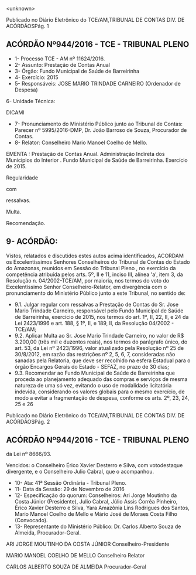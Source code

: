 &lt;unknown&gt;

Publicado  no  Diário Eletrônico do TCE/AM,TRIBUNAL DE CONTAS DIV. DE  ACÓRDÃOSPág. 1

## ACÓRDÃO Nº944/2016 - TCE - TRIBUNAL PLENO

- 1- Processo TCE - AM nº 11624/2016.
- 2- Assunto: Prestação de Contas Anual
- 3- Órgão: Fundo Municipal de Saúde de Barreirinha
- 4- Exercício: 2015
- 5- Responsáveis: JOSE MARIO TRINDADE CARNEIRO (Ordenador de Despesa)

6- Unidade Técnica:

DICAMI

- 7- Pronunciamento  do Ministério  Público  junto  ao Tribunal  de Contas: Parecer  nº 5995/2016-DMP, Dr. João Barroso de Souza, Procurador de Contas.
- 8- Relator: Conselheiro Mario Manoel Coelho de Mello.

EMENTA : Prestação de Contas Anual. Administração  Indireta  dos  Municípios  do  Interior  . Fundo Municipal de Saúde de Barreirinha. Exercício de 2015.

Regularidade

com

ressalvas.

Multa.

Recomendação.

## 9- ACÓRDÃO:

Vistos, relatados e discutidos estes autos acima identificados, ACORDAM os Excelentíssimos Senhores Conselheiros do Tribunal de Contas do Estado do Amazonas, reunidos em Sessão do Tribunal Pleno , no exercício da competência atribuída pelos arts. 5º,  II  e  11,  inciso  III,  alínea  'a',  item  3,  da  Resolução  n.  04/2002-TCE/AM, por maioria, nos termos do voto do Excelentíssimo Senhor Conselheiro-Relator, em divergência com o pronunciamento do Ministério Público junto a este Tribunal, no sentido de:

- 9.1. Julgar  regular  com  ressalvas a  Prestação  de  Contas  do  Sr.  Jose Mario Trindade Carneiro, responsável pelo Fundo  Municipal de Saúde de  Barreirinha, exercício  de  2015,  nos  termos  do  art.  1º,  II,  22,  II,  e 24 da Lei 2423/1996 e art. 188, § 1º, II, e 189, II, da Resolução 04/2002 - TCE/AM;
- 9.2. Aplicar  Multa ao  Sr.  Jose  Mario  Trindade  Carneiro,  no  valor  de  R$ 3.200,00 (três mil e duzentos reais), nos termos do parágrafo único, do art. 53, da Lei nº 2423/1996, valor atualizado pela Resolução nº 25 de 30/8/2012,  em  razão  das restrições  nº  2,  5,  6,  7, consideradas  não sanadas pela Relatoria, que deve ser recolhido na esfera Estadual para o órgão Encargos Gerais do Estado - SEFAZ, no prazo de 30 dias;
- 9.3. Recomendar ao Fundo Municipal de Saúde de Barreirinha que proceda ao planejamento adequado das compras e serviços de mesma natureza de  uma  só  vez,  evitando  o  uso  de  modalidade  licitatória  indevida, considerando  os  valores  globais  para  o  mesmo  exercício,  de  modo  a evitar a fragmentação de despesa, conforme os arts. 2º, 23, 24, 25 e 26

Publicado  no  Diário Eletrônico do TCE/AM,TRIBUNAL DE CONTAS DIV. DE  ACÓRDÃOSPág. 2

## ACÓRDÃO Nº944/2016 - TCE - TRIBUNAL PLENO

da Lei nº 8666/93.

Vencidos:  o  Conselheiro  Érico Xavier  Desterro  e  Silva,  com  votodestaque divergente, e o Conselheiro Julio Cabral, que o acompanhou.

- 10-  Ata: 41ª Sessão Ordinária - Tribunal Pleno.
- 11-  Data da Sessão: 29 de Novembro de 2016
- 12-  Especificação  do  quorum: Conselheiros: Ari Jorge  Moutinho  da  Costa  Júnior (Presidente), Julio Cabral,  Júlio Assis Corrêa Pinheiro, Érico Xavier Desterro e Silva, Yara  Amazônia  Lins  Rodrigues  dos  Santos,  Mario  Manoel  Coelho  de  Mello  e  Mário José de Moraes Costa Filho (Convocado).
- 13-  Representante do Ministério Público: Dr. Carlos Alberto Souza de Almeida, Procurador-Geral.

ARI JORGE MOUTINHO DA COSTA JÚNIOR Conselheiro-Presidente

MARIO MANOEL COELHO DE MELLO Conselheiro Relator

CARLOS ALBERTO SOUZA DE ALMEIDA Procurador-Geral